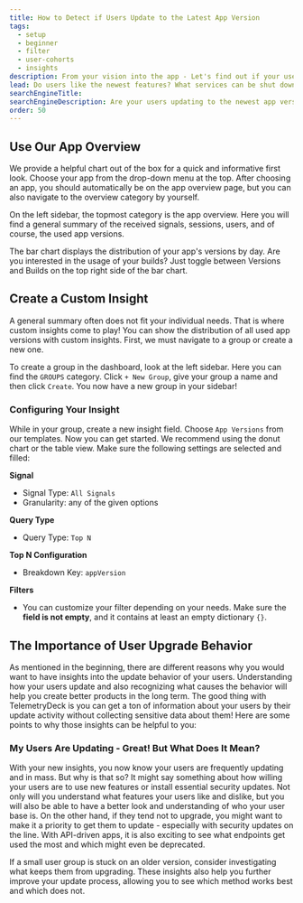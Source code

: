 ```yaml
---
title: How to Detect if Users Update to the Latest App Version
tags:
  - setup
  - beginner
  - filter
  - user-cohorts
  - insights
description: From your vision into the app - Let's find out if your users update to the newest version and make those changes worth it.
lead: Do users like the newest features? What services can be shut down? And do people install security updates? - Whatever the occasion, getting insights into the update behavior of your users is a helpful and a compelling way to ensure you hit your user's needs.
searchEngineTitle:
searchEngineDescription: Are your users updating to the newest app version? Let's find out the reason behind it and ways to improve upgrade behavior.
order: 50
---
```


## Use Our App Overview

We provide a helpful chart out of the box for a quick and informative first look. Choose your app from the drop-down menu at the top. After choosing an app, you should automatically be on the app overview page, but you can also navigate to the overview category by yourself.

On the left sidebar, the topmost category is the app overview. Here you will find a general summary of the received signals, sessions, users, and of course, the used app versions.

The bar chart displays the distribution of your app's versions by day. Are you interested in the usage of your builds? Just toggle between Versions and Builds on the top right side of the bar chart.

## Create a Custom Insight

A general summary often does not fit your individual needs. That is where custom insights come to play! You can show the distribution of all used app versions with custom insights. First, we must navigate to a group or create a new one.

To create a group in the dashboard, look at the left sidebar. Here you can find the `GROUPS` category. Click `+ New Group`, give your group a name and then click `Create`. You now have a new group in your sidebar!

### Configuring Your Insight

While in your group, create a new insight field. Choose `App Versions` from our templates. Now you can get started.
We recommend using the donut chart or the table view. Make sure the following settings are selected and filled:

**Signal**

- Signal Type: `All Signals`
- Granularity: any of the given options

**Query Type**

- Query Type: `Top N`

**Top N Configuration**

- Breakdown Key: `appVersion`

**Filters**

- You can customize your filter depending on your needs. Make sure the **field is not empty**, and it contains at least an empty dictionary `{}`.

## The Importance of User Upgrade Behavior

As mentioned in the beginning, there are different reasons why you would want to have insights into the update behavior of your users. Understanding how your users update and also recognizing what causes the behavior will help you create better products in the long term. The good thing with TelemetryDeck is you can get a ton of information about your users by their update activity without collecting sensitive data about them! Here are some points to why those insights can be helpful to you:

### My Users Are Updating - Great! But What Does It Mean?

With your new insights, you now know your users are frequently updating and in mass. But why is that so? It might say something about how willing your users are to use new features or install essential security updates. Not only will you understand what features your users like and dislike, but you will also be able to have a better look and understanding of who your user base is.
On the other hand, if they tend not to upgrade, you might want to make it a priority to get them to update - especially with security updates on the line.
With API-driven apps, it is also exciting to see what endpoints get used the most and which might even be deprecated.

If a small user group is stuck on an older version, consider investigating what keeps them from upgrading. These insights also help you further improve your update process, allowing you to see which method works best and which does not.
